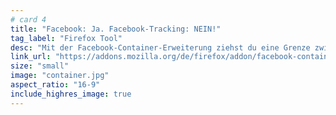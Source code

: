 ```yaml
---
# card 4
title: "Facebook: Ja. Facebook-Tracking: NEIN!"
tag_label: "Firefox Tool"
desc: "Mit der Facebook-Container-Erweiterung ziehst du eine Grenze zwischen deinem Facebook-Profil und dem Rest deiner Online-Aktivitäten."
link_url: "https://addons.mozilla.org/de/firefox/addon/facebook-container/?utm_source=www.mozilla.org&utm_medium=referral&utm_campaign=homepage&utm_content=card"
size: "small"
image: "container.jpg"
aspect_ratio: "16-9"
include_highres_image: true
---
```

